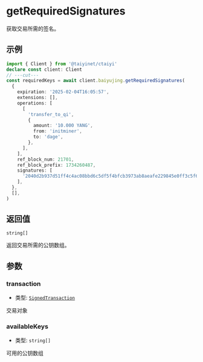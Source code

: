 # getRequiredSignatures

获取交易所需的签名。

## 示例

```ts twoslash
import { Client } from '@taiyinet/ctaiyi'
declare const client: Client
// ---cut---
const requiredKeys = await client.baiyujing.getRequiredSignatures(
  {
    expiration: '2025-02-04T16:05:57',
    extensions: [],
    operations: [
      [
        'transfer_to_qi',
        {
          amount: '10.000 YANG',
          from: 'initminer',
          to: 'dage',
        },
      ],
    ],
    ref_block_num: 21701,
    ref_block_prefix: 1734260487,
    signatures: [
      '2040d2b937d51ff4c4ac08bbd6c5df5f4bfcb3973ab8aeafe229845e0ff3c5f6a629f4dbe96633abd377fdc5521947b64ae4a41faecffbc5a4d1fe0cd49f0bcf7e',
    ],
  },
  [],
)
```

## 返回值

`string[]`

返回交易所需的公钥数组。

## 参数

### transaction

- 类型: [`SignedTransaction`](/reference/types#signedtransaction)

交易对象

### availableKeys

- 类型: `string[]`

可用的公钥数组

